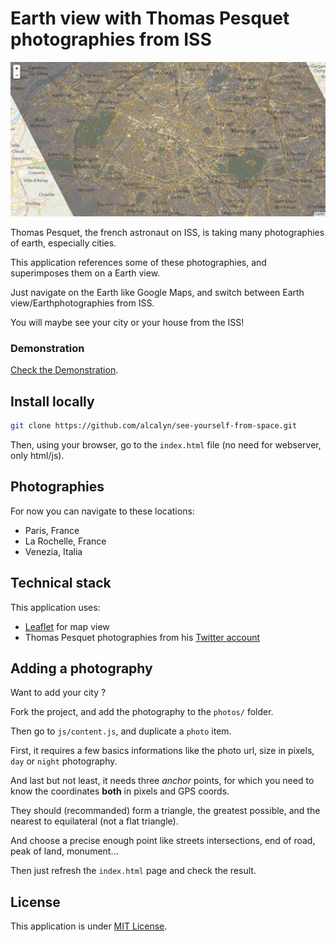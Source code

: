 Earth view with Thomas Pesquet photographies from ISS
=====================================================

![Paris from ISS](screenshot.jpg)

Thomas Pesquet, the french astronaut on ISS,
is taking many photographies of earth, especially cities.

This application references some of these photographies,
and superimposes them on a Earth view.

Just navigate on the Earth like Google Maps,
and switch between Earth view/Earthphotographies from ISS.

You will maybe see your city or your house from the ISS!


### Demonstration

[Check the Demonstration](https://alcalyn.github.io/see-yourself-from-space).


## Install locally

``` bash
git clone https://github.com/alcalyn/see-yourself-from-space.git
```

Then, using your browser, go to the `index.html` file
(no need for webserver, only html/js).


## Photographies

For now you can navigate to these locations:

 - Paris, France
 - La Rochelle, France
 - Venezia, Italia


## Technical stack

This application uses:

 - [Leaflet](http://leafletjs.com/) for map view
 - Thomas Pesquet photographies from his [Twitter account](https://twitter.com/Thom_astro)


## Adding a photography

Want to add your city ?

Fork the project, and add the photography to the `photos/` folder.

Then go to `js/content.js`, and duplicate a `photo` item.

First, it requires a few basics informations like
the photo url, size in pixels, `day` or `night` photography.

And last but not least, it needs three *anchor* points,
for which you need to know the coordinates **both** in pixels and GPS coords.

They should (recommanded) form a triangle, the greatest possible,
and the nearest to equilateral (not a flat triangle).

And choose a precise enough point like streets intersections,
end of road, peak of land, monument...

Then just refresh the `index.html` page and check the result.


## License

This application is under [MIT License](LICENSE).
